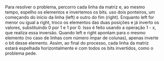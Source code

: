 Para resolver o problema, percorro cada linha da matriz e, ao mesmo tempo, espelho os elementos e invertemos os bits. uso dois ponteiros, um começando do início da linha (left) e outro do fim (right). Enquanto left for menor ou igual a right, troco os elementos das duas posições e já inverto os valores, substituindo 0 por 1 e 1 por 0. Isso é feito usando a operação 1 - x, que realiza essa inversão. Quando left e right apontam para o mesmo elemento (no caso de linhas com número ímpar de colunas), apenas inverte o bit desse elemento. Assim, ao final do processo, cada linha da matriz estará espelhada horizontalmente e com todos os bits invertidos, como o problema pede.
